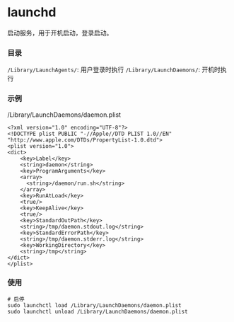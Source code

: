 # launchd
启动服务，用于开机启动，登录启动。

### 目录
`/Library/LaunchAgents/`: 用户登录时执行
`/Library/LaunchDaemons/`: 开机时执行

### 示例
/Library/LaunchDaemons/daemon.plist
```plist
<?xml version="1.0" encoding="UTF-8"?>
<!DOCTYPE plist PUBLIC "-//Apple//DTD PLIST 1.0//EN" "http://www.apple.com/DTDs/PropertyList-1.0.dtd">
<plist version="1.0">
<dict>
    <key>Label</key>
    <string>daemon</string>
    <key>ProgramArguments</key>
    <array>
      <string>/daemon/run.sh</string>
    </array>
    <key>RunAtLoad</key>
    <true/>
    <key>KeepAlive</key>
    <true/>
    <key>StandardOutPath</key>
    <string>/tmp/daemon.stdout.log</string>
    <key>StandardErrorPath</key>
    <string>/tmp/daemon.stderr.log</string>
    <key>WorkingDirectory</key>
    <string>/tmp</string>
</dict>
</plist>
```

### 使用
```shell
# 启停
sudo launchctl load /Library/LaunchDaemons/daemon.plist
sudo launchctl unload /Library/LaunchDaemons/daemon.plist
```